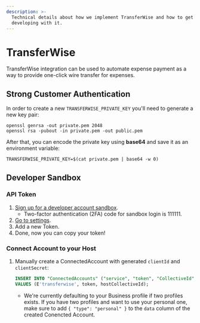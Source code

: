```yaml
---
description: >-
  Technical details about how we implement TransferWise and how to get started
  developing with it.
---
```


# TransferWise

TransferWise integration can be used to automate expense payment as a way to provide one-click wire transfer for expenses.

## Strong Customer Authentication

In order to create a new `TRANSFERWISE_PRIVATE_KEY` you'll need to generate a new key pair:

```
openssl genrsa -out private.pem 2048
openssl rsa -pubout -in private.pem -out public.pem
```

After that, you can encode the private key using **base64** and save it as an environment variable:

```
TRANSFERWISE_PRIVATE_KEY=$(cat private.pem | base64 -w 0)
```

## Developer Sandbox

### API Token

1. [Sign up for a developer account sandbox](https://sandbox.transferwise.tech/register).
   * Two-factor authentication (2FA) code for sandbox login is 111111.
2. [Go to settings](https://sandbox.transferwise.tech/user/settings).
3. Add a new Token.
4. Done, now you can copy your token!

### Connect Account to your Host

1.  Manually create a ConnectedAccount with generated `clientId` and `clientSecret`:

    ```sql
    INSERT INTO "ConnectedAccounts" ("service", "token", "CollectiveId")
    VALUES (E'transferwise', token, hostCollectiveId);
    ```

    * We're currently defaulting to your Business profile if two profiles exists. If you have two profiles and want to use your personal one, make sure to add `{ "type": "personal" }` to the `data` column of the created Conencted Account.
